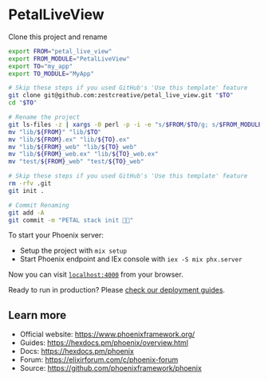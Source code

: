 # PetalLiveView

Clone this project and rename

```sh
export FROM="petal_live_view"
export FROM_MODULE="PetalLiveView"
export TO="my_app"
export TO_MODULE="MyApp"

# Skip these steps if you used GitHub's 'Use this template' feature
git clone git@github.com:zestcreative/petal_live_view.git "$TO"
cd "$TO"

# Rename the project
git ls-files -z | xargs -0 perl -p -i -e "s/$FROM/$TO/g; s/$FROM_MODULE/$TO_MODULE/g;"
mv "lib/${FROM}" "lib/$TO"
mv "lib/${FROM}.ex" "lib/${TO}.ex"
mv "lib/${FROM}_web" "lib/${TO}_web"
mv "lib/${FROM}_web.ex" "lib/${TO}_web.ex"
mv "test/${FROM}_web" "test/${TO}_web"

# Skip these steps if you used GitHub's 'Use this template' feature
rm -rfv .git
git init .

# Commit Renaming
git add -A
git commit -m "PETAL stack init 🐣🔥"
```

To start your Phoenix server:

  * Setup the project with `mix setup`
  * Start Phoenix endpoint and IEx console with `iex -S mix phx.server`

Now you can visit [`localhost:4000`](http://localhost:4000) from your browser.

Ready to run in production? Please [check our deployment guides](https://hexdocs.pm/phoenix/deployment.html).

## Learn more

  * Official website: https://www.phoenixframework.org/
  * Guides: https://hexdocs.pm/phoenix/overview.html
  * Docs: https://hexdocs.pm/phoenix
  * Forum: https://elixirforum.com/c/phoenix-forum
  * Source: https://github.com/phoenixframework/phoenix

